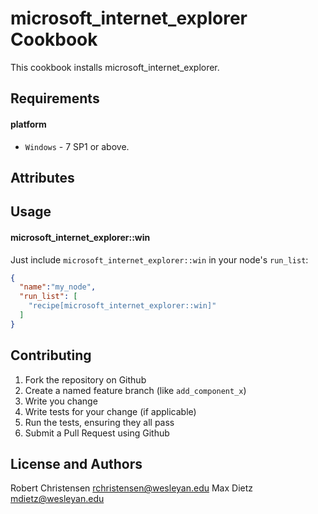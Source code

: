 microsoft_internet_explorer Cookbook
=========================
This cookbook installs microsoft_internet_explorer.

Requirements
------------
#### platform
- `Windows` - 7 SP1 or above.

Attributes
----------

Usage
-----
#### microsoft_internet_explorer::win

Just include `microsoft_internet_explorer::win` in your node's `run_list`:

```json
{
  "name":"my_node",
  "run_list": [
    "recipe[microsoft_internet_explorer::win]"
  ]
}
```

Contributing
------------

1. Fork the repository on Github
2. Create a named feature branch (like `add_component_x`)
3. Write you change
4. Write tests for your change (if applicable)
5. Run the tests, ensuring they all pass
6. Submit a Pull Request using Github

License and Authors
-------------------
Robert Christensen <rchristensen@wesleyan.edu>
Max Dietz <mdietz@wesleyan.edu>